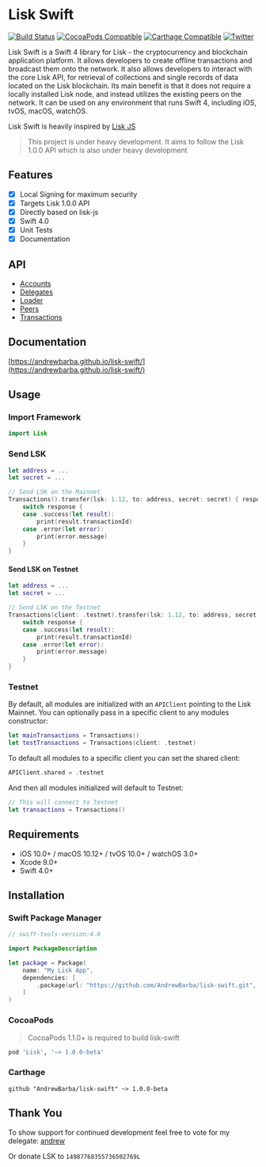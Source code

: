 Lisk Swift
==========

[![Build Status](https://www.bitrise.io/app/b15eedbea467ee22/status.svg?token=RkzlwvQLLXXn5w1J1z2tpQ&branch=master)](https://www.bitrise.io/app/b15eedbea467ee22)
[![CocoaPods Compatible](https://img.shields.io/cocoapods/v/Lisk.svg)](https://img.shields.io/cocoapods/v/Lisk.svg)
[![Carthage Compatible](https://img.shields.io/badge/Carthage-compatible-4BC51D.svg?style=flat)](https://github.com/Carthage/Carthage)
[![Twitter](https://img.shields.io/badge/twitter-@andrew_barba-blue.svg?style=flat)](http://twitter.com/andrew_barba)

Lisk Swift is a Swift 4 library for Lisk - the cryptocurrency and blockchain application platform. It allows developers to create offline transactions and broadcast them onto the network. It also allows developers to interact with the core Lisk API, for retrieval of collections and single records of data located on the Lisk blockchain. Its main benefit is that it does not require a locally installed Lisk node, and instead utilizes the existing peers on the network. It can be used on any environment that runs Swift 4, including iOS, tvOS, macOS, watchOS.

Lisk Swift is heavily inspired by [Lisk JS](https://github.com/LiskHQ/lisk-js)

> This project is under heavy development. It aims to follow the Lisk 1.0.0 API which is also under heavy development

## Features

- [x] Local Signing for maximum security
- [x] Targets Lisk 1.0.0 API
- [x] Directly based on lisk-js
- [x] Swift 4.0
- [x] Unit Tests
- [x] Documentation

## API

- [Accounts](https://andrewbarba.github.io/lisk-swift/Structs/Accounts.html)
- [Delegates](https://andrewbarba.github.io/lisk-swift/Structs/Delegates.html)
- [Loader](https://andrewbarba.github.io/lisk-swift/Structs/Loader.html)
- [Peers](https://andrewbarba.github.io/lisk-swift/Structs/Peers.html)
- [Transactions](https://andrewbarba.github.io/lisk-swift/Structs/Transactions.html)

## Documentation

[https://andrewbarba.github.io/lisk-swift/](https://andrewbarba.github.io/lisk-swift/)

## Usage

### Import Framework

```swift
import Lisk
```

### Send LSK

```swift
let address = ...
let secret = ...

// Send LSK on the Mainnet
Transactions().transfer(lsk: 1.12, to: address, secret: secret) { response in
    switch response {
    case .success(let result):
        print(result.transactionId)
    case .error(let error):
        print(error.message)
    }
}
```

#### Send LSK on Testnet

```swift
let address = ...
let secret = ...

// Send LSK on the Testnet
Transactions(client: .testnet).transfer(lsk: 1.12, to: address, secret: secret) { response in
    switch response {
    case .success(let result):
        print(result.transactionId)
    case .error(let error):
        print(error.message)
    }
}
```

### Testnet

By default, all modules are initialized with an `APIClient` pointing to the Lisk Mainnet. You can optionally pass in a specific client to any modules constructor:

```swift
let mainTransactions = Transactions()
let testTransactions = Transactions(client: .testnet)
```

To default all modules to a specific client you can set the shared client:

```swift
APIClient.shared = .testnet
```

And then all modules initialized will default to Testnet:

```swift
// This will connect to Testnet
let transactions = Transactions()
```

## Requirements

- iOS 10.0+ / macOS 10.12+ / tvOS 10.0+ / watchOS 3.0+
- Xcode 9.0+
- Swift 4.0+

## Installation

### Swift Package Manager

```swift
// swift-tools-version:4.0

import PackageDescription

let package = Package(
    name: "My Lisk App",
    dependencies: [
        .package(url: "https://github.com/AndrewBarba/lisk-swift.git", from: "1.0.0")
    ]
)
```

### CocoaPods

> CocoaPods 1.1.0+ is required to build lisk-swift

```ruby
pod 'Lisk', '~> 1.0.0-beta'
```

### Carthage

```ogdl
github "AndrewBarba/lisk-swift" ~> 1.0.0-beta
```

## Thank You

To show support for continued development feel free to vote for my delegate: [andrew](https://explorer.lisk.io/delegate/14987768355736502769L)

Or donate LSK to `14987768355736502769L`

